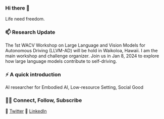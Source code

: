 ### Hi there 👋

<!--
**IrohXu/IrohXu** is a ✨ _special_ ✨ repository because its `README.md` (this file) appears on your GitHub profile.

Here are some ideas to get you started:

- 🔭 I’m currently working on ...
- 🌱 I’m currently learning ...
- 👯 I’m looking to collaborate on ...
- 🤔 I’m looking for help with ...
- 💬 Ask me about ...
- 📫 How to reach me: ...
- 😄 Pronouns: ...
- ⚡ Fun fact: ...
-->

Life need freedom. 

### 📫 Research Update    

The 1st WACV Workshop on Large Language and Vision Models for Autonomous Driving (LLVM-AD) will be hold in Waikoloa, Hawaii. I am the main workshop and challenge organizer. Join us in Jan 8, 2024 to explore how large language models contribute to self-driving.

### ⚡️ A quick introduction

AI researcher for Embodied AI, Low-resource Setting, Social Good      

### 🤝🏻 Connect, Follow, Subscribe
🤔 [Twitter](https://twitter.com/IrohXu)
🤔 [LinkedIn](https://www.linkedin.com/in/irohxu)    



<!-- ### 📈 GitHub Stats -->

<!-- [![IrohXu's github stats](https://github-readme-stats.vercel.app/api?username=IrohXu&count_private=true&show_icons=true)](https://github.com/irohxu/github-readme-stats)  -->
<!-- [![Top Langs](https://github-readme-stats.vercel.app/api/top-langs/?username=IrohXu&langs_count=5)](https://github.com/irohxu/github-readme-stats) -->


